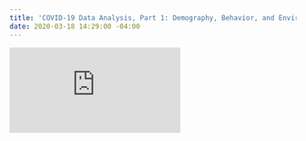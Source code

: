 ```yaml
---
title: 'COVID-19 Data Analysis, Part 1: Demography, Behavior, and Environment'
date: 2020-03-18 14:29:00 -04:00
---
```



<iframe src="https://dai-ictgeo.github.io/covid_19_py/" frameborder="0"></iframe>
